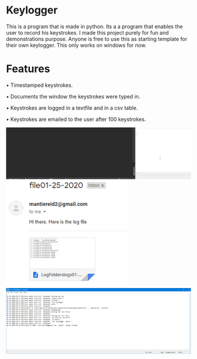 # Keylogger

This is a program that is made in python. Its a a program that enables the user to record his keystrokes.  I made this project purely for fun and demonstrations purpose. Anyone is free to use this as starting template for their own keylogger. This only works on windows for now. 

# Features
•	Timestamped keystrokes. 

•	Documents the window the keystrokes were typed in. 

•	Keystrokes are logged in a textfile and in a csv table. 

• Keystrokes are emailed to the user after 100 keystrokes. 

![alt text](https://github.com/MantieReid/keylogger/blob/master/LVPkxRNupG.gif)
![alt text](https://github.com/MantieReid/keylogger/blob/master/chrome_suBq4cCmM9.png)
![alt text](https://github.com/MantieReid/keylogger/blob/master/notepad_his9SHDuZZ.png)


